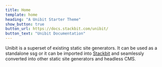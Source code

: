 ```yaml
---
title: Home
template: home
heading: "A Unibit Starter Theme"
show_button: true
button_url: https://docs.stackbit.com/unibit/
button_text: "Unibit Documentation"
---
```


Unibit is a superset of existing static site generators. It can be used as a standalone ssg or it can be imported into [Stackbit](https://www.stackbit.com) and seamlessly converted into other static site generators and headless CMS. 


